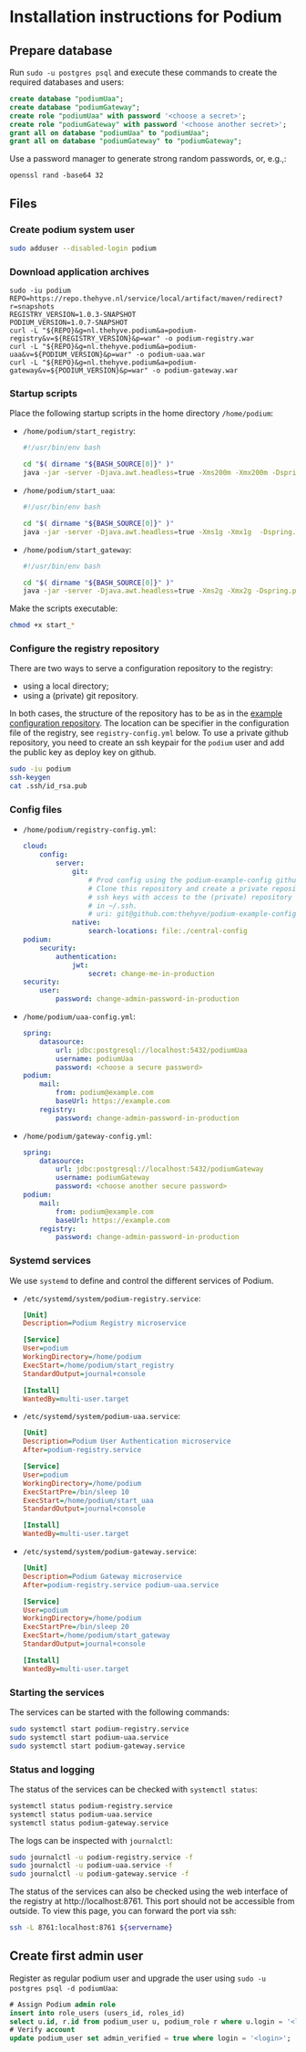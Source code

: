 # Installation instructions for Podium

## Prepare database

Run `sudo -u postgres psql` and execute these commands to create the
required databases and users:

```sql
create database "podiumUaa";
create database "podiumGateway";
create role "podiumUaa" with password '<choose a secret>';
create role "podiumGateway" with password '<choose another secret>';
grant all on database "podiumUaa" to "podiumUaa";
grant all on database "podiumGateway" to "podiumGateway";
```
Use a password manager to generate strong random passwords, or, e.g.,:
```commandline
openssl rand -base64 32
```

## Files

### Create podium system user

```bash
sudo adduser --disabled-login podium
```

### Download application archives

```commandline
sudo -iu podium
REPO=https://repo.thehyve.nl/service/local/artifact/maven/redirect?r=snapshots
REGISTRY_VERSION=1.0.3-SNAPSHOT
PODIUM_VERSION=1.0.7-SNAPSHOT
curl -L "${REPO}&g=nl.thehyve.podium&a=podium-registry&v=${REGISTRY_VERSION}&p=war" -o podium-registry.war
curl -L "${REPO}&g=nl.thehyve.podium&a=podium-uaa&v=${PODIUM_VERSION}&p=war" -o podium-uaa.war
curl -L "${REPO}&g=nl.thehyve.podium&a=podium-gateway&v=${PODIUM_VERSION}&p=war" -o podium-gateway.war
```

### Startup scripts

Place the following startup scripts in the home directory `/home/podium`:

- `/home/podium/start_registry`:
    ```bash
    #!/usr/bin/env bash
    
    cd "$( dirname "${BASH_SOURCE[0]}" )"
    java -jar -server -Djava.awt.headless=true -Xms200m -Xmx200m -Dspring.profiles.active=prod -Djava.security.egd=file:///dev/urandom -Dspring.config.location=/home/podium/registry-config.yml /home/podium/podium-registry.war
    ```
- `/home/podium/start_uaa`:
    ```bash
    #!/usr/bin/env bash
    
    cd "$( dirname "${BASH_SOURCE[0]}" )"
    java -jar -server -Djava.awt.headless=true -Xms1g -Xmx1g  -Dspring.profiles.active=prod -Djava.security.egd=file:///dev/urandom -Dspring.config.location=/home/podium/uaa-config.yml /home/podium/podium-uaa.war
    ```
- `/home/podium/start_gateway`:
    ```bash
    #!/usr/bin/env bash
    
    cd "$( dirname "${BASH_SOURCE[0]}" )"
    java -jar -server -Djava.awt.headless=true -Xms2g -Xmx2g -Dspring.profiles.active=prod -Djava.security.egd=file:///dev/urandom -Dserver.port=8082 -Dspring.config.location=/home/podium/gateway-config.yml /home/podium/podium-gateway.war
    ```

Make the scripts executable:
```bash
chmod +x start_*
```

### Configure the registry repository

There are two ways to serve a configuration repository to the registry:
- using a local directory;
- using a (private) git repository.

In both cases, the structure of the repository has to be as in the [example configuration repository](https://github.com/thehyve/podium-example-config).
The location can be specifier in the configuration file of the registry, see `registry-config.yml` below.
To use a private github repository, you need to create an ssh keypair for the `podium` user and add the public key as deploy key on github.
```bash
sudo -iu podium
ssh-keygen
cat .ssh/id_rsa.pub
```

### Config files
- `/home/podium/registry-config.yml`:
    ```yaml
    cloud:
        config:
            server:
                git:
                    # Prod config using the podium-example-config github repository.
                    # Clone this repository and create a private repository based on it.
                    # ssh keys with access to the (private) repository need to be present
                    # in ~/.ssh.
                    # uri: git@github.com:thehyve/podium-example-config.git
                native:
                    search-locations: file:./central-config
    podium:
        security:
            authentication:
                jwt:
                    secret: change-me-in-production
    security:
        user:
            password: change-admin-password-in-production
    ```
- `/home/podium/uaa-config.yml`:
    ```yaml
    spring:
        datasource:
            url: jdbc:postgresql://localhost:5432/podiumUaa
            username: podiumUaa
            password: <choose a secure password>
    podium:
        mail:
            from: podium@example.com
            baseUrl: https://example.com
        registry:
            password: change-admin-password-in-production

    ```
- `/home/podium/gateway-config.yml`:
    ```yaml
    spring:
        datasource:
            url: jdbc:postgresql://localhost:5432/podiumGateway
            username: podiumGateway
            password: <choose another secure password>
    podium:
        mail:
            from: podium@example.com
            baseUrl: https://example.com
        registry:
            password: change-admin-password-in-production
    ```


### Systemd services

We use `systemd` to define and control the different services of Podium.

- `/etc/systemd/system/podium-registry.service`:
    ```ini
    [Unit]
    Description=Podium Registry microservice
    
    [Service]
    User=podium
    WorkingDirectory=/home/podium
    ExecStart=/home/podium/start_registry
    StandardOutput=journal+console
    
    [Install]
    WantedBy=multi-user.target
    ```
- `/etc/systemd/system/podium-uaa.service`:
    ```ini
    [Unit]
    Description=Podium User Authentication microservice
    After=podium-registry.service
    
    [Service]
    User=podium
    WorkingDirectory=/home/podium
    ExecStartPre=/bin/sleep 10
    ExecStart=/home/podium/start_uaa
    StandardOutput=journal+console
    
    [Install]
    WantedBy=multi-user.target
    ```
- `/etc/systemd/system/podium-gateway.service`:
    ```ini
    [Unit]
    Description=Podium Gateway microservice
    After=podium-registry.service podium-uaa.service
    
    [Service]
    User=podium
    WorkingDirectory=/home/podium
    ExecStartPre=/bin/sleep 20
    ExecStart=/home/podium/start_gateway
    StandardOutput=journal+console
    
    [Install]
    WantedBy=multi-user.target
    ```
    
### Starting the services

The services can be started with the following commands:
```bash
sudo systemctl start podium-registry.service
sudo systemctl start podium-uaa.service
sudo systemctl start podium-gateway.service
```

### Status and logging

The status of the services can be checked with `systemctl status`:
```bash
systemctl status podium-registry.service
systemctl status podium-uaa.service
systemctl status podium-gateway.service
```
The logs can be inspected with `journalctl`:
```bash
sudo journalctl -u podium-registry.service -f
sudo journalctl -u podium-uaa.service -f
sudo journalctl -u podium-gateway.service -f
```

The status of the services can also be checked using the web interface
of the registry at http://localhost:8761.
This port should not be accessible from outside. To view this page,
you can forward the port via ssh:
```bash
ssh -L 8761:localhost:8761 ${servername}
```

## Create first admin user

Register as regular podium user and upgrade the user using `sudo -u postgres psql -d podiumUaa`:
```sql
# Assign Podium admin role
insert into role_users (users_id, roles_id)
select u.id, r.id from podium_user u, podium_role r where u.login = '<login>' and r.authority_name = 'ROLE_PODIUM_ADMIN';
# Verify account
update podium_user set admin_verified = true where login = '<login>';
```

